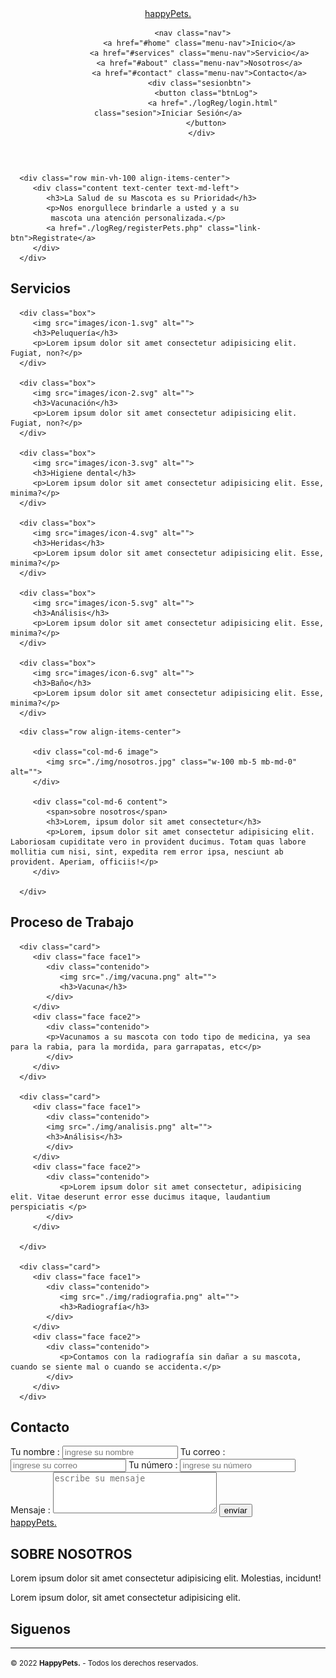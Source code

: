 <!-- conectar  -->

<!DOCTYPE html>
<html lang="en">
<head>
   <meta charset="UTF-8">
   <meta http-equiv="X-UA-Compatible" content="IE=edge">
   <meta name="viewport" content="width=device-width, initial-scale=1.0">
   <title>Happy Pets</title>

   <link rel="icon" href="../../img/icon.png">


   <!-- font awesome cdn link  -->
   <link rel="stylesheet" href="https://cdnjs.cloudflare.com/ajax/libs/font-awesome/6.0.0/css/all.min.css">

   <!-- bootstrap cdn link  -->
   <link rel="stylesheet" href="https://cdnjs.cloudflare.com/ajax/libs/bootstrap/4.6.1/css/bootstrap.min.css">

   <!-- custom css file link  -->
   <link rel="stylesheet" href="./css/index.css">
   
   <script src="https://unpkg.com/sweetalert/dist/sweetalert.min.js"></script>

</head>
<body>
   
<!-- header section starts  -->

<header class="header fixed-top">
         <div class="navbar">
               <div class="icon">
                  <i class="fas fa-paw"></i>
                  <a href="#home" class="logo">happy<span>Pets.</span></a>
               </div>
            
               <nav class="nav">
                  <a href="#home" class="menu-nav">Inicio</a>
                  <a href="#services" class="menu-nav">Servicio</a>
                  <a href="#about" class="menu-nav">Nosotros</a>
                  <a href="#contact" class="menu-nav">Contacto</a>
                  <div class="sesionbtn">
                     <button class="btnLog">
                        <a href="./logReg/login.html" class="sesion">Iniciar Sesión</a>
                     </button>
                   </div>
                  
</nav>
               <div id="menu-btn" class="fas fa-bars"></div>
         </div>
</header>

<!-- header section ends -->

<!-- home section starts  -->

<section class="home" id="home">

   <div class="container">

      <div class="row min-vh-100 align-items-center">
         <div class="content text-center text-md-left">
            <h3>La Salud de su Mascota es su Prioridad</h3>
            <p>Nos enorgullece brindarle a usted y a su 
             mascota una atención personalizada.</p>
            <a href="./logReg/registerPets.php" class="link-btn">Registrate</a>
         </div>
      </div>

   </div>

</section>

<!-- home section ends -->


<!-- services section starts  -->

<section class="services" id="services">

   <h1 class="heading">Servicios</h1>

   <div class="box-container container">

      <div class="box">
         <img src="images/icon-1.svg" alt="">
         <h3>Peluquería</h3>
         <p>Lorem ipsum dolor sit amet consectetur adipisicing elit. Fugiat, non?</p>
      </div>

      <div class="box">
         <img src="images/icon-2.svg" alt="">
         <h3>Vacunación</h3>
         <p>Lorem ipsum dolor sit amet consectetur adipisicing elit. Fugiat, non?</p>
      </div>

      <div class="box">
         <img src="images/icon-3.svg" alt="">
         <h3>Higiene dental</h3>
         <p>Lorem ipsum dolor sit amet consectetur adipisicing elit. Esse, minima?</p>
      </div>

      <div class="box">
         <img src="images/icon-4.svg" alt="">
         <h3>Heridas</h3>
         <p>Lorem ipsum dolor sit amet consectetur adipisicing elit. Esse, minima?</p>
      </div>

      <div class="box">
         <img src="images/icon-5.svg" alt="">
         <h3>Análisis</h3>
         <p>Lorem ipsum dolor sit amet consectetur adipisicing elit. Esse, minima?</p>
      </div>

      <div class="box">
         <img src="images/icon-6.svg" alt="">
         <h3>Baño</h3>
         <p>Lorem ipsum dolor sit amet consectetur adipisicing elit. Esse, minima?</p>
      </div>

   </div>

</section>

<!-- services section ends -->

<!-- about section starts  -->

<section class="about" id="about">

   <div class="container">

      <div class="row align-items-center">

         <div class="col-md-6 image">
            <img src="./img/nosotros.jpg" class="w-100 mb-5 mb-md-0" alt="">
         </div>

         <div class="col-md-6 content">
            <span>sobre nosotros</span>
            <h3>Lorem, ipsum dolor sit amet consectetur</h3>
            <p>Lorem, ipsum dolor sit amet consectetur adipisicing elit. Laboriosam cupiditate vero in provident ducimus. Totam quas labore mollitia cum nisi, sint, expedita rem error ipsa, nesciunt ab provident. Aperiam, officiis!</p>
         </div>

      </div>

   </div>

</section>

<!-- about section ends -->


<!-- process section starts  -->

<section class="process">

   <h1 class="heading">Proceso de Trabajo</h1>

   <div class="card-container container">

      <div class="card">
         <div class="face face1">
            <div class="contenido">
               <img src="./img/vacuna.png" alt="">
               <h3>Vacuna</h3>
            </div>
         </div>
         <div class="face face2">
            <div class="contenido">
            <p>Vacunamos a su mascota con todo tipo de medicina, ya sea para la rabia, para la mordida, para garrapatas, etc</p>
            </div>
         </div>
      </div>

      <div class="card">
         <div class="face face1">
            <div class="contenido">
            <img src="./img/analisis.png" alt="">
            <h3>Análisis</h3>
            </div>
         </div>
         <div class="face face2">
            <div class="contenido">
               <p>Lorem ipsum dolor sit amet consectetur, adipisicing elit. Vitae deserunt error esse ducimus itaque, laudantium perspiciatis </p>
            </div>
         </div>
         
      </div>

      <div class="card">
         <div class="face face1">
            <div class="contenido">
               <img src="./img/radiografia.png" alt="">
               <h3>Radiografía</h3>
            </div>
         </div>
         <div class="face face2">
            <div class="contenido">
               <p>Contamos con la radiografía sin dañar a su mascota, cuando se siente mal o cuando se accidenta.</p>
            </div>
         </div>
      </div>

   </div>

</section>

<!-- process section ends -->



<!-- contact section starts  -->

<section class="contact" id="contact">

   <h1 class="heading">Contacto</h1>

   <form autocomplete="off" action="./php/mensajesContact.php" method="POST" >
      <span>Tu nombre :</span>
      <input type="text" name="nombre" placeholder="ingrese su nombre" class="box" required>
      <span>Tu correo :</span>
      <input type="email" name="email" placeholder="ingrese su correo" class="box" required>
      <span>Tu número :</span>
      <input type="text" name="telefono" placeholder="ingrese su número" class="box" >
      <span>Mensaje :</span>
      <textarea name="mensaje" id="" cols="30" rows="4" class="box" placeholder="escribe su mensaje" required></textarea>
      <input type="submit" value="envíar" name="submit" class="link-btn" >
   </form>  

</section>

<!-- contact section ends -->

<!-- footer section starts  -->

<fotter class="footer">

   <div class="grupo-1">
      <div class="box">
         <div class="icon">
            <i class="fas fa-paw"></i>
            <a href="#" class="logo">happy<span>Pets.</span></a>
         </div>
      </div>
      <div class="box">
         <h2>SOBRE NOSOTROS</h2>
         <p>Lorem ipsum dolor sit amet consectetur adipisicing elit. Molestias, incidunt!</p>
         <p>Lorem ipsum dolor, sit amet consectetur adipisicing elit.</p>
      </div>
      <div class="box">
            <h2>Siguenos</h2>
         <div class="red-social">
            <a href="#"><i class="fab fa-facebook"></i></a>
            <a href="#"><i class="fab fa-instagram"></i></a>
            <a href="#"><i class="fab fa-whatsapp"></i></a>
         </div>
      </div>
   </div>
   <div class="grupo-2">
      <hr>
      <small>&copy; 2022 <b>Happy<span>Pets.</span></b> - Todos los derechos reservados.</small>
   </div>
</footer>

<!-- footer section ends -->


<!-- custom js file link  -->
<script src="./js/header.js"></script>

</body>
</html>
